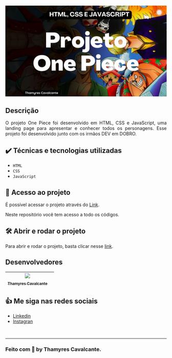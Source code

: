 
![](./src//imagens/Capa.jpg)


## Descrição

<p align="justify">
O projeto One Piece foi desenvolvido em HTML, CSS e JavaScript, uma landing page para apresentar e conhecer todos os personagens. Esse projeto foi desenvolvido junto com os irmãos DEV em DOBRO.
</p>


## ✔️ Técnicas e tecnologias utilizadas
- ``HTML``
- ``CSS``
- ``JavaScript``


## 📁 Acesso ao projeto
É possível acessar o projeto através do [Link](https://github.com/Thamyresmya/OnePiece). 

Neste repositório você tem acesso a todo os códigos.


## 🛠️ Abrir e rodar o projeto

Para abrir e rodar o projeto, basta clicar nesse [link](https://thamyresmya.github.io/OnePiece/).

## Desenvolvedores

| [<img src="https://github.com/Thamyresmya.png" width=115><br><sub>Thamyres Cavalcante</sub>](https://github.com/Thamyresmya) |   |
| :---: | :---: 


## 👍 Me siga nas redes sociais

- [Linkedin](https://www.linkedin.com/in/thamyrescavalcante/)
- [Instagran](https://www.instagram.com/thamyres__cavalcante/)

<br>

---

### Feito com 💜 by Thamyres Cavalcante.





